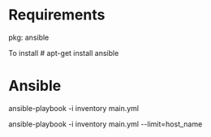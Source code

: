 # Requirements
pkg: ansible

To install # apt-get install ansible

# Ansible
ansible-playbook -i inventory main.yml

ansible-playbook -i inventory main.yml --limit=host_name
